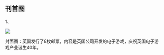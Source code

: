 ## 刊首图

1、

![](https://www.wangbase.com/blogimg/asset/202002/bg2020020301.jpg)

封面图：英国发行了8枚邮票，内容是英国公司开发的电子游戏，庆祝英国电子游戏产业诞生40年。
